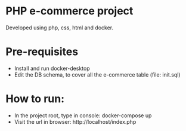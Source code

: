 # PHP e-commerce project
Developed using php, css, html and docker.

# Pre-requisites
- Install and run docker-desktop
- Edit the DB schema, to cover all the e-commerce table (file: init.sql)

# How to run:
- In the project root, type in console: docker-compose up
- Visit the url in browser: http://localhost/index.php
